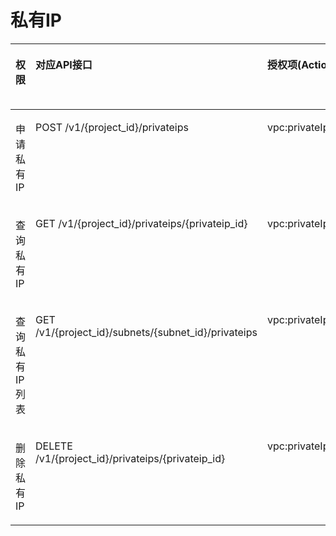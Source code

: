 # 私有IP<a name="vpc_permission_0007"></a>

<a name="table967413133817"></a>
<table><thead align="left"><tr id="row9708231163820"><th class="cellrowborder" valign="top" width="11.48114811481148%" id="mcps1.1.6.1.1"><p id="p12888132144112"><a name="p12888132144112"></a><a name="p12888132144112"></a>权限</p>
</th>
<th class="cellrowborder" valign="top" width="27.57275727572757%" id="mcps1.1.6.1.2"><p id="p158881932134115"><a name="p158881932134115"></a><a name="p158881932134115"></a>对应API接口</p>
</th>
<th class="cellrowborder" valign="top" width="23.32233223322332%" id="mcps1.1.6.1.3"><p id="p1936201424312"><a name="p1936201424312"></a><a name="p1936201424312"></a>授权项(Action)</p>
</th>
<th class="cellrowborder" valign="top" width="19.65196519651965%" id="mcps1.1.6.1.4"><p id="p1840915704317"><a name="p1840915704317"></a><a name="p1840915704317"></a>IAM项目(Project)</p>
</th>
<th class="cellrowborder" valign="top" width="17.97179717971797%" id="mcps1.1.6.1.5"><p id="p94098719436"><a name="p94098719436"></a><a name="p94098719436"></a>企业项目(Enterprise Project)</p>
</th>
</tr>
</thead>
<tbody><tr id="row197081331113817"><td class="cellrowborder" valign="top" width="11.48114811481148%" headers="mcps1.1.6.1.1 "><p id="p9638111155912"><a name="p9638111155912"></a><a name="p9638111155912"></a>申请私有IP</p>
</td>
<td class="cellrowborder" valign="top" width="27.57275727572757%" headers="mcps1.1.6.1.2 "><p id="p17091031143815"><a name="p17091031143815"></a><a name="p17091031143815"></a>POST /v1/{project_id}/privateips</p>
</td>
<td class="cellrowborder" valign="top" width="23.32233223322332%" headers="mcps1.1.6.1.3 "><p id="p13892440173820"><a name="p13892440173820"></a><a name="p13892440173820"></a>vpc:privateIps:create</p>
</td>
<td class="cellrowborder" valign="top" width="19.65196519651965%" headers="mcps1.1.6.1.4 "><p id="p1475655902719"><a name="p1475655902719"></a><a name="p1475655902719"></a>√</p>
</td>
<td class="cellrowborder" valign="top" width="17.97179717971797%" headers="mcps1.1.6.1.5 "><p id="p153706545313"><a name="p153706545313"></a><a name="p153706545313"></a>×</p>
</td>
</tr>
<tr id="row15709203163811"><td class="cellrowborder" valign="top" width="11.48114811481148%" headers="mcps1.1.6.1.1 "><p id="p363851114598"><a name="p363851114598"></a><a name="p363851114598"></a>查询私有IP</p>
</td>
<td class="cellrowborder" valign="top" width="27.57275727572757%" headers="mcps1.1.6.1.2 "><p id="p7709103117385"><a name="p7709103117385"></a><a name="p7709103117385"></a>GET /v1/{project_id}/privateips/{privateip_id}</p>
</td>
<td class="cellrowborder" valign="top" width="23.32233223322332%" headers="mcps1.1.6.1.3 "><p id="p9226104210387"><a name="p9226104210387"></a><a name="p9226104210387"></a>vpc:privateIps:get</p>
</td>
<td class="cellrowborder" valign="top" width="19.65196519651965%" headers="mcps1.1.6.1.4 "><p id="p167561459142711"><a name="p167561459142711"></a><a name="p167561459142711"></a>√</p>
</td>
<td class="cellrowborder" valign="top" width="17.97179717971797%" headers="mcps1.1.6.1.5 "><p id="p1370175418319"><a name="p1370175418319"></a><a name="p1370175418319"></a>×</p>
</td>
</tr>
<tr id="row1670914317388"><td class="cellrowborder" valign="top" width="11.48114811481148%" headers="mcps1.1.6.1.1 "><p id="p8638811165911"><a name="p8638811165911"></a><a name="p8638811165911"></a>查询私有IP列表</p>
</td>
<td class="cellrowborder" valign="top" width="27.57275727572757%" headers="mcps1.1.6.1.2 "><p id="p17709831173812"><a name="p17709831173812"></a><a name="p17709831173812"></a>GET /v1/{project_id}/subnets/{subnet_id}/privateips</p>
</td>
<td class="cellrowborder" valign="top" width="23.32233223322332%" headers="mcps1.1.6.1.3 "><p id="p1724712431387"><a name="p1724712431387"></a><a name="p1724712431387"></a>vpc:privateIps:list</p>
</td>
<td class="cellrowborder" valign="top" width="19.65196519651965%" headers="mcps1.1.6.1.4 "><p id="p9757145912271"><a name="p9757145912271"></a><a name="p9757145912271"></a>√</p>
</td>
<td class="cellrowborder" valign="top" width="17.97179717971797%" headers="mcps1.1.6.1.5 "><p id="p19370155411318"><a name="p19370155411318"></a><a name="p19370155411318"></a>×</p>
</td>
</tr>
<tr id="row6709163118385"><td class="cellrowborder" valign="top" width="11.48114811481148%" headers="mcps1.1.6.1.1 "><p id="p6638181175920"><a name="p6638181175920"></a><a name="p6638181175920"></a>删除私有IP</p>
</td>
<td class="cellrowborder" valign="top" width="27.57275727572757%" headers="mcps1.1.6.1.2 "><p id="p14709143173818"><a name="p14709143173818"></a><a name="p14709143173818"></a>DELETE /v1/{project_id}/privateips/{privateip_id}</p>
</td>
<td class="cellrowborder" valign="top" width="23.32233223322332%" headers="mcps1.1.6.1.3 "><p id="p12681044203812"><a name="p12681044203812"></a><a name="p12681044203812"></a>vpc:privateIps:delete</p>
</td>
<td class="cellrowborder" valign="top" width="19.65196519651965%" headers="mcps1.1.6.1.4 "><p id="p187577594276"><a name="p187577594276"></a><a name="p187577594276"></a>√</p>
</td>
<td class="cellrowborder" valign="top" width="17.97179717971797%" headers="mcps1.1.6.1.5 "><p id="p10370105493116"><a name="p10370105493116"></a><a name="p10370105493116"></a>×</p>
</td>
</tr>
</tbody>
</table>

